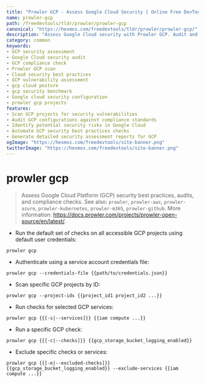 ```yaml
---
title: "Prowler GCP - Assess Google Cloud Security | Online Free DevTools by Hexmos"
name: prowler-gcp
path: /freedevtools/tldr/prowler/prowler-gcp
canonical: "https://hexmos.com/freedevtools/tldr/prowler/prowler-gcp/"
description: "Assess Google Cloud security with Prowler GCP. Audit and check compliance, identify vulnerabilities and improve cloud posture. Free online tool, no registration required."
category: common
keywords:
- GCP security assessment
- Google Cloud security audit
- GCP compliance check
- Prowler GCP scan
- Cloud security best practices
- GCP vulnerability assessment
- gcp cloud posture
- gcp security benchmark
- Google cloud security configuration
- prowler gcp projects
features:
- Scan GCP projects for security vulnerabilities
- Audit GCP configurations against compliance standards
- Identify potential security risks in Google Cloud
- Automate GCP security best practices checks
- Generate detailed security assessment reports for GCP
ogImage: "https://hexmos.com/freedevtools/site-banner.png"
twitterImage: "https://hexmos.com/freedevtools/site-banner.png"
---
```


# prowler gcp

> Assess Google Cloud Platform (GCP) security best practices, audits, and compliance checks.
> See also: `prowler`, `prowler-aws`, `prowler-azure`, `prowler-kubernetes`, `prowler-m365`, `prowler-github`.
> More information: <https://docs.prowler.com/projects/prowler-open-source/en/latest/>.

- Run the default set of checks on all accessible GCP projects using default user credentials:

`prowler gcp`

- Authenticate using a service account credentials file:

`prowler gcp --credentials-file {{path/to/credentials.json}}`

- Scan specific GCP projects by ID:

`prowler gcp --project-ids {{project_id1 project_id2 ...}}`

- Run checks for selected GCP services:

`prowler gcp {{[-s|--services]}} {{iam compute ...}}`

- Run a specific GCP check:

`prowler gcp {{[-c|--checks]}} {{gcp_storage_bucket_logging_enabled}}`

- Exclude specific checks or services:

`prowler gcp {{[-e|--excluded-checks]}} {{gcp_storage_bucket_logging_enabled}} --exclude-services {{iam compute ...}}`
